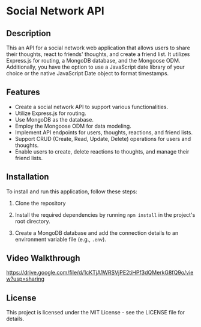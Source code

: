 # Social Network API

## Description

This an API for a social network web application that allows users to share their thoughts, react to friends' thoughts, and create a friend list. It utilizes Express.js for routing, a MongoDB database, and the Mongoose ODM. Additionally, you have the option to use a JavaScript date library of your choice or the native JavaScript Date object to format timestamps.

## Features

- Create a social network API to support various functionalities.
- Utilize Express.js for routing.
- Use MongoDB as the database.
- Employ the Mongoose ODM for data modeling.
- Implement API endpoints for users, thoughts, reactions, and friend lists.
- Support CRUD (Create, Read, Update, Delete) operations for users and thoughts.
- Enable users to create, delete reactions to thoughts, and manage their friend lists.

## Installation

To install and run this application, follow these steps:

1. Clone the repository

2. Install the required dependencies by running `npm install` in the project's root directory.

3. Create a MongoDB database and add the connection details to an environment variable file (e.g., `.env`).

## Video Walkthrough

https://drive.google.com/file/d/1cKTjA1WRSVjPE2tiHPf3dQMerkG8fQ9o/view?usp=sharing

## License
This project is licensed under the MIT License - see the LICENSE file for details.

